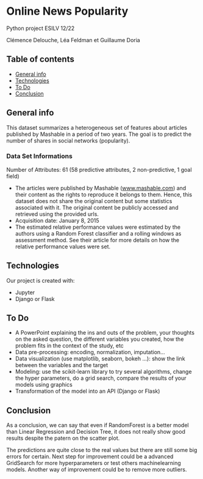 # Online News Popularity
Python project ESILV 12/22

Clémence Delouche, Léa Feldman et Guillaume Doria

## Table of contents
* [General info](#general-info)
* [Technologies](#technologies)
* [To Do](#setup)
* [Conclusion](#conclusion)


## General info
This dataset summarizes a heterogeneous set of features about articles published by Mashable in a period of two years. The goal is to predict the number of shares in social networks (popularity).

### Data Set Informations 

Number of Attributes: 61 (58 predictive attributes, 2 non-predictive, 1 goal field)

* The articles were published by Mashable (www.mashable.com) and their content as the rights to reproduce it belongs to them. Hence, this dataset does not share the original content but some statistics associated with it. The original content be publicly accessed and retrieved using the provided urls.
* Acquisition date: January 8, 2015
* The estimated relative performance values were estimated by the authors using a Random Forest classifier and a rolling windows as assessment method. See their article for more details on how the relative performance values were set.
	
## Technologies
Our project is created with:
* Jupyter
* Django or Flask


## To Do 
* A PowerPoint explaining the ins and outs of the problem, your thoughts on the asked
question, the different variables you created, how the problem fits in the context of the
study, etc
* Data pre-processing: encoding, normalization, imputation…
* Data visualization (use matplotlib, seaborn, bokeh ...): show the link between
the variables and the target
* Modeling: use the scikit-learn library to try several algorithms, change the
hyper parameters, do a grid search, compare the results of your models using
graphics
* Transformation of the model into an API (Django or Flask)

## Conclusion 
As a conclusion, we can say that even if RandomForest is a better model than Linear Regression and Decision Tree, it does not really show good results despite the patern on the scatter plot. 


The predictions are quite close to the real values but there are still some big errors for certain. 
Next step for improvement could be a advanced GridSearch for more hyperparameters or test others machinelearning models.
Another way of improvement could be to remove more outliers. 


